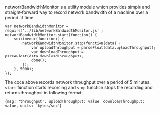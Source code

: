 networkBandwidthMonitor is a utility module which provides simple and straight-forward way to record network bandwidth of a machine over a period of time.
```
var networkBandwidthMonitor = require('../lib/networkBandwidthMonitor.js');
networkBandwidthMonitor.start(function() {
	setTimeout(function() {
		networkBandwidthMonitor.stop(function(data) {
			var uploadThroughput = parseFloat(data.uploadThroughput);
			var downloadThroughput = parseFloat(data.downloadThroughput);
			done();
		});
	}, 5000);
});
```
The code above records network throughput over a period of 5 minutes. `start` function starts recording and `stop` function stops the recording and returns throughput in following format:
```
{msg: 'throughput', uploadThroughput: value, downloadThroughput: value, units: 'bytes/sec'}
```

